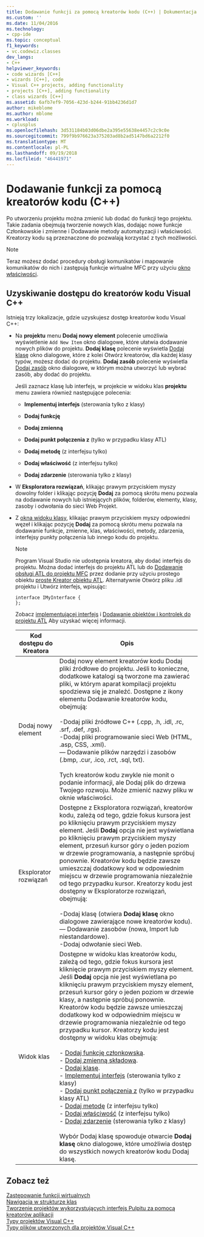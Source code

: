 ```yaml
---
title: Dodawanie funkcji za pomocą kreatorów kodu (C++) | Dokumentacja firmy Microsoft
ms.custom: ''
ms.date: 11/04/2016
ms.technology:
- cpp-ide
ms.topic: conceptual
f1_keywords:
- vc.codewiz.classes
dev_langs:
- C++
helpviewer_keywords:
- code wizards [C++]
- wizards [C++], code
- Visual C++ projects, adding functionality
- projects [C++], adding functionality
- class wizards [C++]
ms.assetid: 6afb7ef9-7056-423d-b244-91bb4236d1d7
author: mikeblome
ms.author: mblome
ms.workload:
- cplusplus
ms.openlocfilehash: 3d531184b03d06dbe2a395e55638e4457c2c9c0e
ms.sourcegitcommit: 799f9b976623a375203ad8b2ad5147bd6a2212f0
ms.translationtype: MT
ms.contentlocale: pl-PL
ms.lasthandoff: 09/19/2018
ms.locfileid: "46441971"
---
```

# <a name="adding-functionality-with-code-wizards-c"></a>Dodawanie funkcji za pomocą kreatorów kodu (C++)

Po utworzeniu projektu można zmienić lub dodać do funkcji tego projektu. Takie zadania obejmują tworzenie nowych klas, dodając nowe funkcje Członkowskie i zmienne i Dodawanie metody automatyzacji i właściwości. Kreatorzy kodu są przeznaczone do pozwalają korzystać z tych możliwości.

> [!NOTE]
>  Teraz możesz dodać procedury obsługi komunikatów i mapowanie komunikatów do nich i zastępują funkcje wirtualne MFC przy użyciu [okno właściwości](/visualstudio/ide/reference/properties-window).

## <a name="accessing-visual-c-code-wizards"></a>Uzyskiwanie dostępu do kreatorów kodu Visual C++

Istnieją trzy lokalizacje, gdzie uzyskujesz dostęp kreatorów kodu Visual C++:

- Na **projektu** menu **Dodaj nowy element** polecenie umożliwia wyświetlenie `Add New Item` okno dialogowe, które ułatwia dodawanie nowych plików do projektu. **Dodaj klasę** polecenie wyświetla [Dodaj klasę](../ide/add-class-dialog-box.md) okno dialogowe, które z kolei Otwórz kreatorów, dla każdej klasy typów, możesz dodać do projektu. **Dodaj zasób** polecenie wyświetla [Dodaj zasób](../windows/add-resource-dialog-box.md) okno dialogowe, w którym można utworzyć lub wybrać zasób, aby dodać do projektu.

   Jeśli zaznacz klasę lub interfejs, w projekcie w widoku klas **projektu** menu zawiera również następujące polecenia:

   - **Implementuj interfejs** (sterowania tylko z klasy)

   - **Dodaj funkcję**

   - **Dodaj zmienną**

   - **Dodaj punkt połączenia z** (tylko w przypadku klasy ATL)

   - **Dodaj metodę** (z interfejsu tylko)

   - **Dodaj właściwość** (z interfejsu tylko)

   - **Dodaj zdarzenie** (sterowania tylko z klasy)

- W **Eksploratora rozwiązań**, klikając prawym przyciskiem myszy dowolny folder i klikając pozycję **Dodaj** za pomocą skrótu menu pozwala na dodawanie nowych lub istniejących plików, folderów, elementy, klasy, zasoby i odwołania do sieci Web Projekt.

- Z [okna widoku klasy](/visualstudio/ide/viewing-the-structure-of-code), klikając prawym przyciskiem myszy odpowiedni węzeł i klikając pozycję **Dodaj** za pomocą skrótu menu pozwala na dodawanie funkcje, zmienne, klas, właściwości, metody, zdarzenia, interfejsy punkty połączenia lub innego kodu do projektu.

   > [!NOTE]
   > Program Visual Studio nie udostępnia kreatora, aby dodać interfejs do projektu. Można dodać interfejs do projektu ATL lub do [Dodawanie obsługi ATL do projektu MFC](../mfc/reference/adding-atl-support-to-your-mfc-project.md) przez dodanie przy użyciu prostego obiektu [proste Kreator obiektu ATL](../atl/reference/atl-simple-object-wizard.md). Alternatywnie Otwórz pliku .idl projektu i Utwórz interfejs, wpisując:

    ```IDL
    interface IMyInterface {
    };
    ```

   Zobacz [implementującej interfejs](../ide/implementing-an-interface-visual-cpp.md) i [Dodawanie obiektów i kontrolek do projektu ATL](../atl/reference/adding-objects-and-controls-to-an-atl-project.md) Aby uzyskać więcej informacji.

   |Kod dostępu do Kreatora|Opis|
   |-----------------------------|-----------------|
   |Dodaj nowy element|Dodaj nowy element kreatorów kodu Dodaj pliki źródłowe do projektu. Jeśli to konieczne, dodatkowe katalogi są tworzone ma zawierać pliki, w którym aparat kompilacji projektu spodziewa się je znaleźć. Dostępne z ikony elementu Dodawanie kreatorów kodu, obejmują:<br /><br /> -Dodaj pliki źródłowe C++ (.cpp, .h, .idl, .rc, .srf, .def, .rgs).<br />-Dodaj pliki programowanie sieci Web (HTML, .asp, CSS, .xml).<br />— Dodawanie plików narzędzi i zasobów (.bmp, .cur, .ico, .rct, .sql, txt).<br /><br /> Tych kreatorów kodu zwykle nie monit o podanie informacji, ale Dodaj plik do drzewa Twojego rozwoju. Może zmienić nazwy pliku w oknie właściwości.|
   |Eksplorator rozwiązań|Dostępne z Eksploratora rozwiązań, kreatorów kodu, zależą od tego, gdzie fokus kursora jest po kliknięciu prawym przyciskiem myszy element. Jeśli **Dodaj** opcja nie jest wyświetlana po kliknięciu prawym przyciskiem myszy element, przesuń kursor góry o jeden poziom w drzewie programowania, a następnie spróbuj ponownie. Kreatorów kodu będzie zawsze umieszczaj dodatkowy kod w odpowiednim miejscu w drzewie programowania niezależnie od tego przypadku kursor. Kreatorzy kodu jest dostępny w Eksploratorze rozwiązań, obejmują:<br /><br /> -Dodaj klasę (otwiera **Dodaj klasę** okno dialogowe zawierające nowe kreatorów kodu).<br />— Dodawanie zasobów (nowa, Import lub niestandardowe).<br />-Dodaj odwołanie sieci Web.|
   |Widok klas|Dostępne w widoku klas kreatorów kodu, zależą od tego, gdzie fokus kursora jest kliknięcie prawym przyciskiem myszy element. Jeśli **Dodaj** opcja nie jest wyświetlana po kliknięciu prawym przyciskiem myszy element, przesuń kursor góry o jeden poziom w drzewie klasy, a następnie spróbuj ponownie. Kreatorów kodu będzie zawsze umieszczaj dodatkowy kod w odpowiednim miejscu w drzewie programowania niezależnie od tego przypadku kursor. Kreatorzy kodu jest dostępny w widoku klas obejmują:<br /><br /> -   [Dodaj funkcję członkowską](../ide/adding-a-member-function-visual-cpp.md).<br />-   [Dodaj zmienną składową](../ide/adding-a-member-variable-visual-cpp.md).<br />-   [Dodaj klasę](../ide/adding-a-class-visual-cpp.md).<br />-   [Implementuj interfejs](../ide/implement-interface-wizard.md) (sterowania tylko z klasy)<br />-   [Dodaj punkt połączenia z](../ide/implement-connection-point-wizard.md) (tylko w przypadku klasy ATL)<br />-   [Dodaj metodę](../ide/add-method-wizard.md) (z interfejsu tylko)<br />-   [Dodaj właściwość](../ide/names-add-property-wizard.md) (z interfejsu tylko)<br />-   [Dodaj zdarzenie](../ide/add-event-wizard.md) (sterowania tylko z klasy)<br /><br /> Wybór Dodaj klasę spowoduje otwarcie **Dodaj klasę** okno dialogowe, które umożliwia dostęp do wszystkich nowych kreatorów kodu Dodaj klasę.|

## <a name="see-also"></a>Zobacz też

[Zastępowanie funkcji wirtualnych](../ide/overriding-a-virtual-function-visual-cpp.md)<br>
[Nawigacja w strukturze klas](../ide/navigating-the-class-structure-visual-cpp.md)<br>
[Tworzenie projektów wykorzystujących interfejs Pulpitu za pomocą kreatorów aplikacji](../ide/creating-desktop-projects-by-using-application-wizards.md)<br>
[Typy projektów Visual C++](../ide/visual-cpp-project-types.md)<br>
[Typy plików utworzonych dla projektów Visual C++](../ide/file-types-created-for-visual-cpp-projects.md)